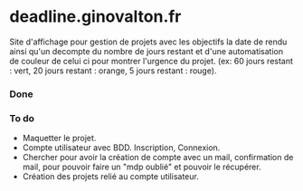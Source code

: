 # deadline.ginovalton.fr
Site d'affichage pour gestion de projets avec les objectifs la date de rendu ainsi qu'un decompte du nombre de jours restant et d'une automatisation de couleur de celui ci pour montrer l'urgence du projet. (ex: 60 jours restant : vert, 20 jours restant : orange, 5 jours restant : rouge).

### Done

### To do
- Maquetter le projet.
- Compte utilisateur avec BDD. Inscription, Connexion.
- Chercher pour avoir la création de compte avec un mail, confirmation de mail, pour pouvoir faire un "mdp oublié" et pouvoir le récupérer.
- Création des projets relié au compte utilisateur.
